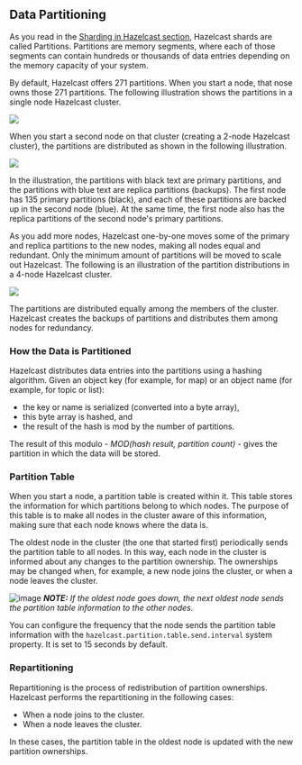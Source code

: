 
## Data Partitioning

As you read in the [Sharding in Hazelcast section](#sharding-in-hazelcast), Hazelcast shards are called Partitions. Partitions are memory segments, where each of those segments can contain hundreds or thousands of data entries depending on the memory capacity of your system. 

By default, Hazelcast offers 271 partitions. When you start a node, that nose owns those 271 partitions. The following illustration shows the partitions in a single node Hazelcast cluster.

![](images/NodePartition.jpg)

When you start a second node on that cluster (creating a 2-node Hazelcast cluster), the partitions are distributed as shown in the following illustration. 

![](images/BackupPartitions.jpg)

In the illustration, the partitions with black text are primary partitions, and the partitions with blue text are replica partitions (backups). The first node has 135 primary partitions (black), and each of these partitions are backed up in the second node (blue). At the same time, the first node also has the replica partitions of the second node's primary partitions.

As you add more nodes, Hazelcast one-by-one moves some of the primary and replica partitions to the new nodes, making all nodes equal and redundant. Only the minimum amount of partitions will be moved to scale out Hazelcast. The following is an illustration of the partition distributions in a 4-node Hazelcast cluster.

![](images/4NodeCluster.jpg)

The partitions are distributed equally among the members of the cluster. Hazelcast creates the backups of partitions and distributes them among nodes for redundancy.

### How the Data is Partitioned

Hazelcast distributes data entries into the partitions using a hashing algorithm. Given an object key (for example, for map) or an object name (for example, for topic or list):

- the key or name is serialized (converted into a byte array),
- this byte array is hashed, and
- the result of the hash is mod by the number of partitions.

The result of this modulo - *MOD(hash result, partition count)* -  gives the partition in which the data will be stored. 

### Partition Table

When you start a node, a partition table is created within it. This table stores the information for which partitions belong to which nodes. The purpose of this table is to make all nodes in the cluster aware of this information, making sure that each node knows where the data is.

The oldest node in the cluster (the one that started first) periodically sends the partition table to all nodes. In this way, each node in the cluster is informed about any changes to the partition ownership. The ownerships may be changed when, for example, a new node joins the cluster, or when a node leaves the cluster.

![image](images/NoteSmall.jpg) ***NOTE:*** *If the oldest node goes down, the next oldest node sends the partition table information to the other nodes.*

You can configure the frequency that the node sends the partition table information with the `hazelcast.partition.table.send.interval` system property. It is set to 15 seconds by default. 

### Repartitioning

Repartitioning is the process of redistribution of partition ownerships. Hazelcast performs the repartitioning in the following cases:

- When a node joins to the cluster.
- When a node leaves the cluster.

In these cases, the partition table in the oldest node is updated with the new partition ownerships. 


